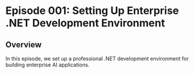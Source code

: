 # Episode 001: Setting Up Enterprise .NET Development Environment

## Overview
In this episode, we set up a professional .NET development environment for building enterprise AI applications.
